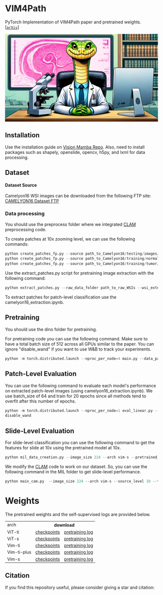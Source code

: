 # VIM4Path
PyTorch Implementation of VIM4Path paper  and pretrained weights.  
[[`arXiv`](https://arxiv.org/pdf/2404.13222.pdf)] 

![Vim4Path](Vim4Path.webp)


## Installation

Use the installation guide on  [Vision Mamba Repo](https://github.com/hustvl/vim).
Also, need to install packages such as shapely, openslide, opencv, h5py, and lxml for data processing. 


## Dataset

#### Dataset Source
Camelyon16 WSI images can be downloaded from the following FTP site:
[CAMELYON16 Dataset FTP](https://ftp.cngb.org/pub/gigadb/pub/10.5524/100001_101000/100439/CAMELYON16/)

### Data processing 
You should use the preprocess folder where we integrated [CLAM](https://github.com/mahmoodlab/CLAM) preprocessing code. 


To create patches at 10x zooming level, we can use the following commands:
```python
python create_patches_fp.py --source path_to_Camelyon16/testing/images/ --save_dir ../dataset/Camelyon16/testing/224_10x/h5/ --patch_size 224 --step_size 224 --patch_level 2 --seg --patch --stitch
python create_patches_fp.py --source path_to_Camelyon16/training/normal/ --save_dir ../dataset/Camelyon16/training/224_10x/h5/normal/ --patch_size 224 --step_size 224 --patch_level 2 --seg --patch --stitch
python create_patches_fp.py --source path_to_Camelyon16/training/tumor/ --save_dir ../dataset/Camelyon16/training/224_10x/h5/tumor/ --patch_size 224 --step_size 224 --patch_level 2 --seg --patch --stitch
```

Use the extract_patches.py script for pretraining image extraction with the following command:
```python 
python extract_patches.py --raw_data_folder path_to_raw_WSIs --wsi_extension tif --input_folder path_to_h5_files --output_folder path_to_save_patches
```

To extract patches for patch-level classification use the camelyon16_extraction.ipynb.

## Pretraining
You should use the dino folder for pretraining. 

For pretraining code you can use the following command. Make sure to have a total batch size of 512 across all GPUs similar to the paper. You can ignore "disable_wand" if you want to use W&B to track your experiments. 
```python
python -m torch.distributed.launch --nproc_per_node=4 main.py --data_path patch_to_pretraining_images --output_dir checkpoints/camelyon16_224_10x/vim-s/ --image_size 224 --image_size_down 96 --batch_size_per_gpu 128 --arch vim-s --disable_wand
```


## Patch-Level Evaluation 
You can use the following command to evaluate each model's performance on extracted patch-level images (using camelyon16_extraction.ipynb). We use batch_size of 64 and train for 20 epochs since all methods tend to overfit after this number of epochs. 
```python
python -m torch.distributed.launch --nproc_per_node=1 eval_linear.py --output_dir checkpoints/camelyon16_224_10x/vim-s/eval_linear --train_data_path path_to_balanced_pcam10x_data --val_data_path /data2/projects/VIM4Path/datasets/Camelyon16/Cam16_Balanced/Balanced/224_5x/test/ --pretrained_weights checkpoints/camelyon16_224_10x/vim-s/checkpoint.pth --arc vim-s  --image_size 224 --epochs 20  --batch_size 64 --
disable_wand
```

## Slide-Level Evaluation 
For slide-level classification you can use the following command to get the features for slide at 10x using the pretrained model at 10x. 
```python
python mil_data_creation.py --image_size 224 --arch vim-s --pretrained_weights dino/checkpoints/camelyon16_224_10x/vim-s_224-96/checkpoint.pth --source_level 10 --target_level 10
```

We modify the [CLAM](https://github.com/mahmoodlab/CLAM) code to work on our dataset. So, you can use the following command in the MIL folder to get slide-level performance.
```python
python main_cam.py  --image_size 224 --arch vim-s --source_level 10 --target_level 10 --exp_code vim-s-224-10at10-clam_sb --model_type clam_sb --drop_out --early_stopping --lr 2e-4 --k 1 --label_frac 1  --weighted_sample --bag_loss ce --inst_loss svm --task task_1_tumor_vs_normal --log_data
```


# Weights
The pretrained weights and the self-supervised logs are provided below.
<table>
  <tr>
    <td>arch</td>
    <th colspan="2">download</th>
  </tr>
  <tr>
    <td>ViT-ti</td>
    <td><a href="https://www.dropbox.com/scl/fo/9rmze3a0u0rmfvv4uogby/AN25BiCsNh0o3rnnA9dYmNQ?dl=0&e=1&preview=checkpoint.pth&rlkey=ufc80pc2spzc98cn4atrh26jl">checkpoints</a></td>
    <td><a href="https://www.dropbox.com/scl/fo/9rmze3a0u0rmfvv4uogby/AN25BiCsNh0o3rnnA9dYmNQ?dl=0&e=1&preview=log.txt&rlkey=ufc80pc2spzc98cn4atrh26jl">pretraining log</a></td>
  </tr>
  <tr>
    <td>ViT-s</td>
    <td><a href="https://www.dropbox.com/scl/fo/z1w40ypwbsyqlkywevm5t/AFAnxqw0VPnRmf8c1KoulKU?dl=0&e=1&preview=checkpoint.pth&rlkey=vq3xq6dj4hmtrv1qeah1cnmlg">checkpoints</a></td>
    <td><a href="https://www.dropbox.com/scl/fo/z1w40ypwbsyqlkywevm5t/AFAnxqw0VPnRmf8c1KoulKU?dl=0&e=1&preview=log.txt&rlkey=vq3xq6dj4hmtrv1qeah1cnmlg">pretraining log</a></td>
  </tr>

  <tr>
    <td>Vim-ti</td>
    <td><a href="https://www.dropbox.com/scl/fo/4q86hsyhxqf0s30sznsi7/AD3K7kL0D9tMCEw2s6GzOGs?dl=0&e=1&preview=checkpoint.pth&rlkey=57wabu98dei6x60u6dxhe33vg">checkpoints</a></td>
    <td><a href="https://www.dropbox.com/scl/fo/4q86hsyhxqf0s30sznsi7/AD3K7kL0D9tMCEw2s6GzOGs?dl=0&e=1&preview=log.txt&rlkey=57wabu98dei6x60u6dxhe33vg">pretraining log</a></td>
  </tr>

  <tr>
    <td>Vim-ti-plus</td>
    <td><a href="https://www.dropbox.com/scl/fo/93486j0plk4zz185ncmio/AEeLYVl1Cv92ucHYnc5zAXc?dl=0&e=1&preview=checkpoint.pth&rlkey=2scjj7ekkceii4iepexg0huvx">checkpoints</a></td>
    <td><a href="https://www.dropbox.com/scl/fo/93486j0plk4zz185ncmio/AEeLYVl1Cv92ucHYnc5zAXc?dl=0&e=1&preview=log.txt&rlkey=2scjj7ekkceii4iepexg0huvx">pretraining log</a></td>
  </tr>

  <tr>
    <td>Vim-s</td>
    <td><a href="https://www.dropbox.com/scl/fo/itlxf4cqyvxrbp7kxh43t/ADEuaFPA4Fv5Le96B2T1YZk?dl=0&e=1&preview=checkpoint.pth&rlkey=tf9du6jleuvymfcbhsi67iuf2">checkpoints</a></td>
    <td><a href="https://www.dropbox.com/scl/fo/itlxf4cqyvxrbp7kxh43t/ADEuaFPA4Fv5Le96B2T1YZk?dl=0&e=1&preview=log.txt&rlkey=tf9du6jleuvymfcbhsi67iuf2">pretraining log</a></td>
  </tr>

</table>

## Citation
If you find this repository useful, please consider giving a star and citation:
```
